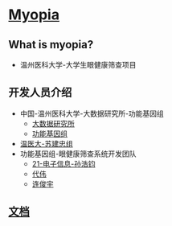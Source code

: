# [Myopia](https://github.com/WMU-SuLab/Myopia)

## What is myopia?

- 温州医科大学-大学生眼健康筛查项目

## 开发人员介绍

- 中国-温州医科大学-大数据研究所-功能基因组
    - [大数据研究所](http://www.ibbd.ac.cn/)
    - [功能基因组](https://yuan-group.github.io/)
- [温医大-苏建忠组](https://github.com/WMU-SuLab)
- 功能基因组-眼健康筛查系统开发团队
    - [21-电子信息-孙浩钧](https://github.com/diklios5768)
    - [代伟]()
    - [连俊宇](https://github.com/allennico)

## [文档](Docs/index.md)